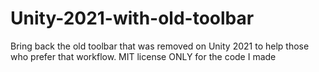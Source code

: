 # Unity-2021-with-old-toolbar
Bring back the old toolbar that was removed on Unity 2021 to help those who prefer that workflow. MIT license ONLY for the code I made
